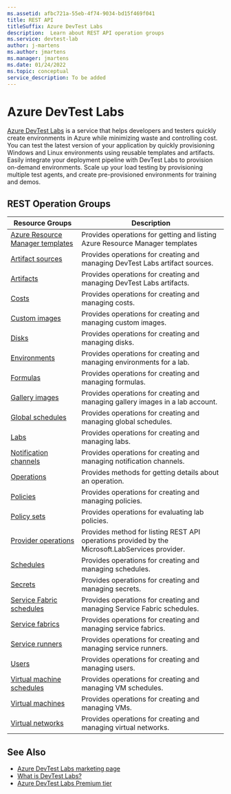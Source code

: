 ```yaml
---
ms.assetid: afbc721a-55eb-4f74-9034-bd15f469f041
title: REST API
titleSuffix: Azure DevTest Labs
description:  Learn about REST API operation groups
ms.service: devtest-lab
author: j-martens
ms.author: jmartens
ms.manager: jmartens
ms.date: 01/24/2022
ms.topic: conceptual
service_description: To be added
---
```



# Azure DevTest Labs

[Azure DevTest Labs](/azure/devtest-labs/devtest-lab-overview) is a service that helps developers and testers quickly create environments in Azure while minimizing waste and controlling cost. You can test the latest version of your application by quickly provisioning Windows and Linux environments using reusable templates and artifacts. Easily integrate your deployment pipeline with DevTest Labs to provision on-demand environments. Scale up your load testing by provisioning multiple test agents, and create pre-provisioned environments for training and demos.

## REST Operation Groups
 
| Resource Groups                                       | Description                                                                                                          |
|-------------------------------------------------------|----------------------------------------------------------------------------------------------------------------------|
| [Azure Resource Manager templates](xref:management.azure.com.dtl.armtemplates)                     | Provides operations for getting and listing Azure Resource Manager templates | 
| [Artifact sources](xref:management.azure.com.dtl.artifactsources)                     | Provides operations for creating and managing DevTest Labs artifact sources. | 
| [Artifacts](xref:management.azure.com.dtl.artifacts)                     | Provides operations for creating and managing DevTest Labs artifacts. |
| [Costs](xref:management.azure.com.dtl.costs)                     | Provides operations for creating and managing costs. |
| [Custom images](xref:management.azure.com.dtl.customimages)                     | Provides operations for creating and managing custom images. |
| [Disks](xref:management.azure.com.dtl.disks)                     | Provides operations for creating and managing disks. |
| [Environments](xref:management.azure.com.dtl.environments)                              | Provides operations for creating and managing environments for a lab. |
| [Formulas](xref:management.azure.com.dtl.formulas)                     | Provides operations for creating and managing formulas. |
| [Gallery images](xref:management.azure.com.dtl.galleryimages)                 | Provides operations for creating and managing gallery images in a lab account.                                                                   |
| [Global schedules](xref:management.azure.com.dtl.globalschedules)                     | Provides operations for creating and managing global schedules. |
| [Labs](xref:management.azure.com.dtl.labs)                                      | Provides operations for creating and managing labs.                                                              |
| [Notification channels](xref:management.azure.com.dtl.notificationchannels)                     | Provides operations for creating and managing notification channels. |
| [Operations](xref:management.azure.com.dtl.operations)                        | Provides methods for getting details about an operation.                                    |
| [Policies](xref:management.azure.com.dtl.policies)                        | Provides operations for creating and managing policies.                                    |
| [Policy sets](xref:management.azure.com.dtl.policies)                        | Provides operations for evaluating lab policies. | 
| [Provider operations](xref:management.azure.com.dtl.provideroperations)                                | Provides method for listing REST API operations provided by the Microsoft.LabServices provider.                                                                           |
| [Schedules](xref:management.azure.com.dtl.schedules)                        | Provides operations for creating and managing schedules.                                    |
| [Secrets](xref:management.azure.com.dtl.secrets)                        | Provides operations for creating and managing secrets.                                    |
| [Service Fabric schedules](xref:management.azure.com.dtl.servicefabricschedules)                        | Provides operations for creating and managing Service Fabric schedules.                                    |
| [Service fabrics](xref:management.azure.com.dtl.servicefabrics)                        | Provides operations for creating and managing service fabrics.                                    |
| [Service runners](xref:management.azure.com.dtl.servicerunners)                        | Provides operations for creating and managing service runners. |
| [Users](xref:management.azure.com.dtl.users)                        | Provides operations for creating and managing users. |
| [Virtual machine schedules](xref:management.azure.com.dtl.virtualmachineschedules)                        | Provides operations for creating and managing VM schedules. |
| [Virtual machines](xref:management.azure.com.dtl.virtualmachines)                        | Provides operations for creating and managing VMs. |
| [Virtual networks](xref:management.azure.com.dtl.virtualnetworks)                        | Provides operations for creating and managing virtual networks. |


## See Also

- [Azure DevTest Labs marketing page](https://azure.microsoft.com/documentation/services/devtest-lab/)
- [What is DevTest Labs?](/articles/devtest-labs/devtest-lab-overview.md)
- [Azure DevTest Labs Premium tier](https://azure.microsoft.com/documentation/articles/devtest-lab-faq/)
